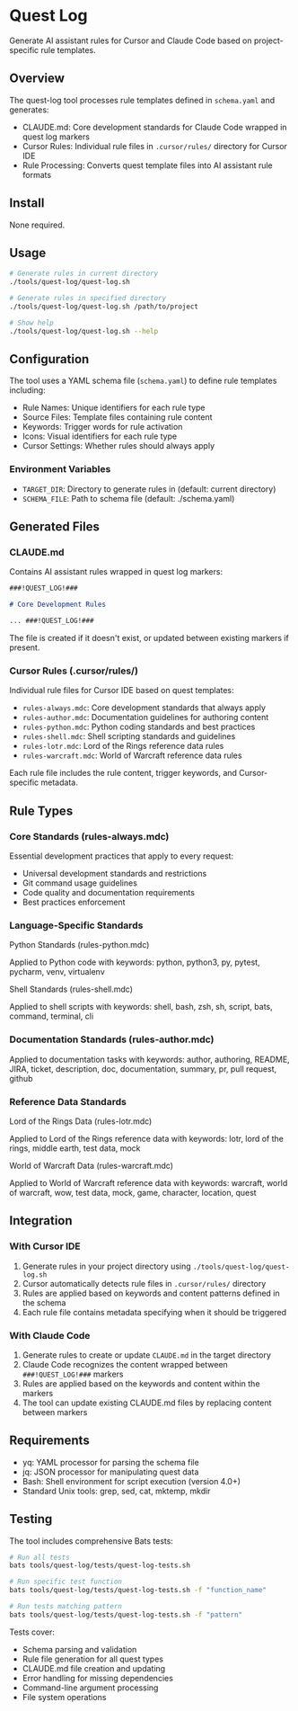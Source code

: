 # Quest Log

Generate AI assistant rules for Cursor and Claude Code based on project-specific rule templates.

## Overview

The quest-log tool processes rule templates defined in `schema.yaml` and generates:

- CLAUDE.md: Core development standards for Claude Code wrapped in quest log markers
- Cursor Rules: Individual rule files in `.cursor/rules/` directory for Cursor IDE
- Rule Processing: Converts quest template files into AI assistant rule formats

## Install

None required.

## Usage

```bash
# Generate rules in current directory
./tools/quest-log/quest-log.sh

# Generate rules in specified directory
./tools/quest-log/quest-log.sh /path/to/project

# Show help
./tools/quest-log/quest-log.sh --help
```

## Configuration

The tool uses a YAML schema file (`schema.yaml`) to define rule templates including:

- Rule Names: Unique identifiers for each rule type
- Source Files: Template files containing rule content
- Keywords: Trigger words for rule activation
- Icons: Visual identifiers for each rule type
- Cursor Settings: Whether rules should always apply

### Environment Variables

- `TARGET_DIR`: Directory to generate rules in (default: current directory)
- `SCHEMA_FILE`: Path to schema file (default: ./schema.yaml)

## Generated Files

### CLAUDE.md

Contains AI assistant rules wrapped in quest log markers:

```markdown
###!QUEST_LOG!###

# Core Development Rules

... ###!QUEST_LOG!###
```

The file is created if it doesn't exist, or updated between existing markers if present.

### Cursor Rules (.cursor/rules/)

Individual rule files for Cursor IDE based on quest templates:

- `rules-always.mdc`: Core development standards that always apply
- `rules-author.mdc`: Documentation guidelines for authoring content
- `rules-python.mdc`: Python coding standards and best practices
- `rules-shell.mdc`: Shell scripting standards and guidelines
- `rules-lotr.mdc`: Lord of the Rings reference data rules
- `rules-warcraft.mdc`: World of Warcraft reference data rules

Each rule file includes the rule content, trigger keywords, and Cursor-specific metadata.

## Rule Types

### Core Standards (rules-always.mdc)

Essential development practices that apply to every request:

- Universal development standards and restrictions
- Git command usage guidelines
- Code quality and documentation requirements
- Best practices enforcement

### Language-Specific Standards

Python Standards (rules-python.mdc)

Applied to Python code with keywords: python, python3, py, pytest, pycharm, venv, virtualenv

Shell Standards (rules-shell.mdc)

Applied to shell scripts with keywords: shell, bash, zsh, sh, script, bats, command, terminal, cli

### Documentation Standards (rules-author.mdc)

Applied to documentation tasks with keywords: author, authoring, README, JIRA, ticket, description, doc, documentation, summary, pr, pull request, github

### Reference Data Standards

Lord of the Rings Data (rules-lotr.mdc)

Applied to Lord of the Rings reference data with keywords: lotr, lord of the rings, middle earth, test data, mock

World of Warcraft Data (rules-warcraft.mdc)

Applied to World of Warcraft reference data with keywords: warcraft, world of warcraft, wow, test data, mock, game, character, location, quest

## Integration

### With Cursor IDE

1. Generate rules in your project directory using `./tools/quest-log/quest-log.sh`
2. Cursor automatically detects rule files in `.cursor/rules/` directory
3. Rules are applied based on keywords and content patterns defined in the schema
4. Each rule file contains metadata specifying when it should be triggered

### With Claude Code

1. Generate rules to create or update `CLAUDE.md` in the target directory
2. Claude Code recognizes the content wrapped between `###!QUEST_LOG!###` markers
3. Rules are applied based on the keywords and content within the markers
4. The tool can update existing CLAUDE.md files by replacing content between markers

## Requirements

- yq: YAML processor for parsing the schema file
- jq: JSON processor for manipulating quest data
- Bash: Shell environment for script execution (version 4.0+)
- Standard Unix tools: grep, sed, cat, mktemp, mkdir

## Testing

The tool includes comprehensive Bats tests:

```bash
# Run all tests
bats tools/quest-log/tests/quest-log-tests.sh

# Run specific test function
bats tools/quest-log/tests/quest-log-tests.sh -f "function_name"

# Run tests matching pattern
bats tools/quest-log/tests/quest-log-tests.sh -f "pattern"
```

Tests cover:

- Schema parsing and validation
- Rule file generation for all quest types
- CLAUDE.md file creation and updating
- Error handling for missing dependencies
- Command-line argument processing
- File system operations
